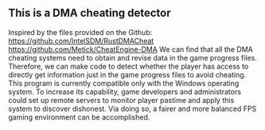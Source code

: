 ## This is a DMA cheating detector
Inspired by the files provided on the Github: https://github.com/IntelSDM/RustDMACheat https://github.com/Metick/CheatEngine-DMA
We can find that all the DMA cheating systems need to obtain and revise data in the game progress files. Therefore, we can make code to detect whether the player has access to directly get information just in the game progress files to avoid cheating.
This program is currently compatible only with the Windows operating system. To increase its capability, game developers and administrators could set up remote servers to monitor player pastime and apply this system to discover dishonest. Via doing so, a fairer and more balanced FPS gaming environment can be accomplished.
